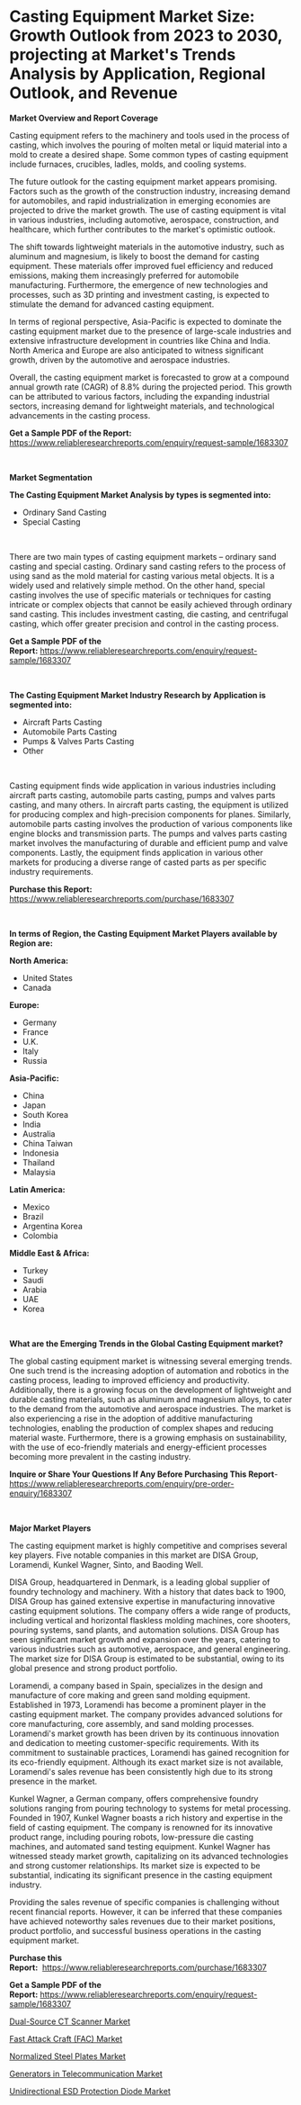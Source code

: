 <p><h1>Casting Equipment Market Size: Growth Outlook from 2023 to 2030, projecting at Market's Trends Analysis by Application, Regional Outlook, and Revenue</h1></p><p><strong>Market Overview and Report Coverage</strong></p>
<p><p>Casting equipment refers to the machinery and tools used in the process of casting, which involves the pouring of molten metal or liquid material into a mold to create a desired shape. Some common types of casting equipment include furnaces, crucibles, ladles, molds, and cooling systems.</p><p>The future outlook for the casting equipment market appears promising. Factors such as the growth of the construction industry, increasing demand for automobiles, and rapid industrialization in emerging economies are projected to drive the market growth. The use of casting equipment is vital in various industries, including automotive, aerospace, construction, and healthcare, which further contributes to the market's optimistic outlook.</p><p>The shift towards lightweight materials in the automotive industry, such as aluminum and magnesium, is likely to boost the demand for casting equipment. These materials offer improved fuel efficiency and reduced emissions, making them increasingly preferred for automobile manufacturing. Furthermore, the emergence of new technologies and processes, such as 3D printing and investment casting, is expected to stimulate the demand for advanced casting equipment.</p><p>In terms of regional perspective, Asia-Pacific is expected to dominate the casting equipment market due to the presence of large-scale industries and extensive infrastructure development in countries like China and India. North America and Europe are also anticipated to witness significant growth, driven by the automotive and aerospace industries.</p><p>Overall, the casting equipment market is forecasted to grow at a compound annual growth rate (CAGR) of 8.8% during the projected period. This growth can be attributed to various factors, including the expanding industrial sectors, increasing demand for lightweight materials, and technological advancements in the casting process.</p></p>
<p><strong>Get a Sample PDF of the Report:</strong> <a href="https://www.reliableresearchreports.com/enquiry/request-sample/1683307">https://www.reliableresearchreports.com/enquiry/request-sample/1683307</a></p>
<p>&nbsp;</p>
<p><strong>Market Segmentation</strong></p>
<p><strong>The Casting Equipment Market Analysis by types is segmented into:</strong></p>
<p><ul><li>Ordinary Sand Casting</li><li>Special Casting</li></ul></p>
<p>&nbsp;</p>
<p><p>There are two main types of casting equipment markets – ordinary sand casting and special casting. Ordinary sand casting refers to the process of using sand as the mold material for casting various metal objects. It is a widely used and relatively simple method. On the other hand, special casting involves the use of specific materials or techniques for casting intricate or complex objects that cannot be easily achieved through ordinary sand casting. This includes investment casting, die casting, and centrifugal casting, which offer greater precision and control in the casting process.</p></p>
<p><strong>Get a Sample PDF of the Report:</strong>&nbsp;<a href="https://www.reliableresearchreports.com/enquiry/request-sample/1683307">https://www.reliableresearchreports.com/enquiry/request-sample/1683307</a></p>
<p>&nbsp;</p>
<p><strong>The Casting Equipment Market Industry Research by Application is segmented into:</strong></p>
<p><ul><li>Aircraft Parts Casting</li><li>Automobile Parts Casting</li><li>Pumps & Valves Parts Casting</li><li>Other</li></ul></p>
<p>&nbsp;</p>
<p><p>Casting equipment finds wide application in various industries including aircraft parts casting, automobile parts casting, pumps and valves parts casting, and many others. In aircraft parts casting, the equipment is utilized for producing complex and high-precision components for planes. Similarly, automobile parts casting involves the production of various components like engine blocks and transmission parts. The pumps and valves parts casting market involves the manufacturing of durable and efficient pump and valve components. Lastly, the equipment finds application in various other markets for producing a diverse range of casted parts as per specific industry requirements.</p></p>
<p><strong>Purchase this Report:</strong>&nbsp; <a href="https://www.reliableresearchreports.com/purchase/1683307">https://www.reliableresearchreports.com/purchase/1683307</a></p>
<p>&nbsp;</p>
<p><strong>In terms of Region, the Casting Equipment Market Players available by Region are:</strong></p>
<p>
    <p> <strong> North America: </strong>
        <ul>
            <li>United States</li>
            <li>Canada</li>
        </ul>
        </p> 
    <p> <strong> Europe: </strong>
        <ul>
            <li>Germany</li>
            <li>France</li>
            <li>U.K.</li>
            <li>Italy</li>
            <li>Russia</li>
        </ul>
        </p> 
    <p> <strong> Asia-Pacific: </strong>
        <ul>
            <li>China</li>
            <li>Japan</li>
            <li>South Korea</li>
            <li>India</li>
            <li>Australia</li>
            <li>China Taiwan</li>
            <li>Indonesia</li>
            <li>Thailand</li>
            <li>Malaysia</li>
        </ul>
        </p> 
    <p> <strong> Latin America: </strong>
        <ul>
            <li>Mexico</li>
            <li>Brazil</li>
            <li>Argentina Korea</li>
            <li>Colombia</li>
        </ul>
        </p> 
    <p> <strong> Middle East & Africa: </strong>
        <ul>
            <li>Turkey</li>
            <li>Saudi</li>
            <li>Arabia</li>
            <li>UAE</li>
            <li>Korea</li>
        </ul>
    </p>
    </p>
<p>&nbsp;</p>
<p><strong>What are the Emerging Trends in the Global Casting Equipment market?</strong></p>
<p><p>The global casting equipment market is witnessing several emerging trends. One such trend is the increasing adoption of automation and robotics in the casting process, leading to improved efficiency and productivity. Additionally, there is a growing focus on the development of lightweight and durable casting materials, such as aluminum and magnesium alloys, to cater to the demand from the automotive and aerospace industries. The market is also experiencing a rise in the adoption of additive manufacturing technologies, enabling the production of complex shapes and reducing material waste. Furthermore, there is a growing emphasis on sustainability, with the use of eco-friendly materials and energy-efficient processes becoming more prevalent in the casting industry.</p></p>
<p><strong>Inquire or Share Your Questions If Any Before Purchasing This Report</strong>- <a href="https://www.reliableresearchreports.com/enquiry/pre-order-enquiry/1683307">https://www.reliableresearchreports.com/enquiry/pre-order-enquiry/1683307</a></p>
<p>&nbsp;</p>
<p><strong>Major Market Players</strong></p>
<p><p>The casting equipment market is highly competitive and comprises several key players. Five notable companies in this market are DISA Group, Loramendi, Kunkel Wagner, Sinto, and Baoding Well.</p><p>DISA Group, headquartered in Denmark, is a leading global supplier of foundry technology and machinery. With a history that dates back to 1900, DISA Group has gained extensive expertise in manufacturing innovative casting equipment solutions. The company offers a wide range of products, including vertical and horizontal flaskless molding machines, core shooters, pouring systems, sand plants, and automation solutions. DISA Group has seen significant market growth and expansion over the years, catering to various industries such as automotive, aerospace, and general engineering. The market size for DISA Group is estimated to be substantial, owing to its global presence and strong product portfolio.</p><p>Loramendi, a company based in Spain, specializes in the design and manufacture of core making and green sand molding equipment. Established in 1973, Loramendi has become a prominent player in the casting equipment market. The company provides advanced solutions for core manufacturing, core assembly, and sand molding processes. Loramendi's market growth has been driven by its continuous innovation and dedication to meeting customer-specific requirements. With its commitment to sustainable practices, Loramendi has gained recognition for its eco-friendly equipment. Although its exact market size is not available, Loramendi's sales revenue has been consistently high due to its strong presence in the market.</p><p>Kunkel Wagner, a German company, offers comprehensive foundry solutions ranging from pouring technology to systems for metal processing. Founded in 1907, Kunkel Wagner boasts a rich history and expertise in the field of casting equipment. The company is renowned for its innovative product range, including pouring robots, low-pressure die casting machines, and automated sand testing equipment. Kunkel Wagner has witnessed steady market growth, capitalizing on its advanced technologies and strong customer relationships. Its market size is expected to be substantial, indicating its significant presence in the casting equipment industry.</p><p>Providing the sales revenue of specific companies is challenging without recent financial reports. However, it can be inferred that these companies have achieved noteworthy sales revenues due to their market positions, product portfolio, and successful business operations in the casting equipment market.</p></p>
<p><strong>Purchase this Report:</strong>&nbsp;&nbsp;<a href="https://www.reliableresearchreports.com/purchase/1683307">https://www.reliableresearchreports.com/purchase/1683307</a></p>
<p></p>
<p><strong>Get a Sample PDF of the Report:</strong>&nbsp;<a href="https://www.reliableresearchreports.com/enquiry/request-sample/1683307">https://www.reliableresearchreports.com/enquiry/request-sample/1683307</a></p>
<p><p><a href="https://github.com/abdelrhmankishk22/Market-Research-Report-List-1/blob/main/dual-source-ct-scanner-market.md">Dual-Source CT Scanner Market</a></p><p><a href="https://www.linkedin.com/pulse/fast-attack-craft-fac-market-research-report-provides/">Fast Attack Craft (FAC) Market</a></p><p><a href="https://medium.com/@jalenmurphy48/normalized-steel-plates-market-trends-forecast-and-competitive-analysis-to-2030-65dd61823d18">Normalized Steel Plates Market</a></p><p><a href="https://www.linkedin.com/pulse/generators-telecommunication-market-size-2023-2030-global/">Generators in Telecommunication Market</a></p><p><a href="https://medium.com/@grayceyundt1913/unidirectional-esd-protection-diode-market-trends-and-market-analysis-forecasted-for-period-40f80f386aa3">Unidirectional ESD Protection Diode Market</a></p></p>